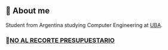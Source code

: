 
## 👋 About me
Student from Argentina studying Computer Engineering at [UBA](https://en.wikipedia.org/wiki/University_of_Buenos_Aires).

### 🚨[NO AL RECORTE PRESUPUESTARIO](https://www.uba.ar/ubanoticias/noticias/301)
